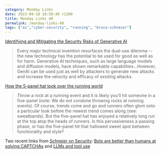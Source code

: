 ```yaml
---
category: Monday Links
date: 2023-09-18 18:59:49 +1200
title: Monday Links 40
permalink: /monday-links-40
tags: ["ai","cyber-security", "running", "bruce-schneier"]
---
```


[Identifying and Mitigating the Security Risks of Generative AI](https://arxiv.org/abs/2308.14840)

> Every major technical invention resurfaces the dual-use dilemma -- the new technology has the potential to be used for good as well as for harm. Generative AI techniques, such as large language models and diffusion models, have shown remarkable capabilities...However, GenAI can be used just as well by attackers to generate new attacks and increase the velocity and efficacy of existing attacks.

[How the 5-panel hat took over the running world](https://outsideapp.onelink.me/SFzJ/pqw1plod)

> Throw a rock at a running event and it is likely you’ll hit someone in a five-panel (note: We do not condone throwing rocks at running events). Of course, trends come and go and runners often glom onto a particular look before the newest trend comes along (see: sweatbands). But the five-panel hat has enjoyed a relatively long run at the top atop the heads of runners. Is this pervasiveness a passing phase, or has the five-panel hit that hallowed sweet spot between functionality and style?

Two recent links from [Schneier on Security](https://www.schneier.com/): [Bots are better than humans at solving CAPTCHAs](https://www.schneier.com/blog/archives/2023/08/bots-are-better-than-humans-at-solving-captchas.html) and [LLMs and tool use](https://www.schneier.com/blog/archives/2023/09/ai-tool-use.html)